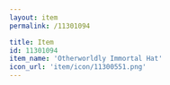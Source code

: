 ```yaml
---
layout: item
permalink: /11301094

title: Item
id: 11301094
item_name: 'Otherworldly Immortal Hat'
icon_url: 'item/icon/11300551.png'
---
```

